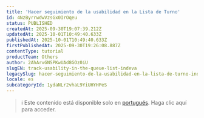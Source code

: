 ```yaml
---
title: 'Hacer seguimiento de la usabilidad en la Lista de Turno'
id: 4NzByrrwdwVzsGx0IrOqeu
status: PUBLISHED
createdAt: 2025-09-30T19:07:39.212Z
updatedAt: 2025-10-01T10:49:40.633Z
publishedAt: 2025-10-01T10:49:40.633Z
firstPublishedAt: 2025-09-30T19:26:08.887Z
contentType: tutorial
productTeam: Others
author: 2AhArvGNSPKwUAd8GOz0iU
slugEN: track-usability-in-the-queue-list-indeva
legacySlug: hacer-seguimiento-de-la-usabilidad-en-la-lista-de-turno-indeva
locale: es
subcategoryId: 1ydaNLr2vhaL9YiUHYHPeS
---
```


> ℹ️ Este contenido está disponible solo en [portugués](/pt/tutorial/acompanhar-usabilidade-na-lista-da-vez-indeva--4NzByrrwdwVzsGx0IrOqeu). Haga clic aquí para acceder.
